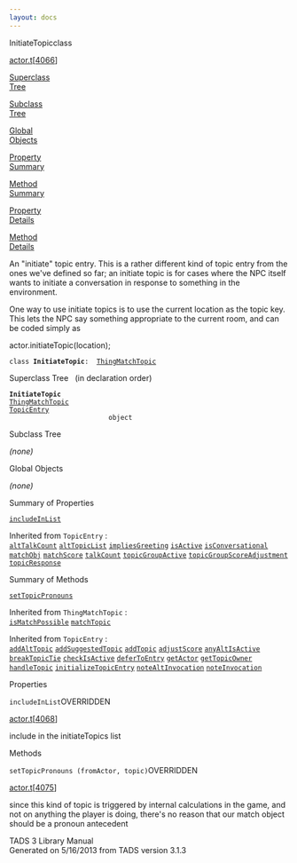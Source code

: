 ```yaml
---
layout: docs
---
```

<span class="title">InitiateTopic</span><span class="type">class</span>

[actor.t](../file/actor.t.html)\[[4066](../source/actor.t.html#4066)\]

[Superclass  
Tree](#_SuperClassTree_)

[Subclass  
Tree](#_SubClassTree_)

[Global  
Objects](#_ObjectSummary_)

[Property  
Summary](#_PropSummary_)

[Method  
Summary](#_MethodSummary_)

[Property  
Details](#_Properties_)

[Method  
Details](#_Methods_)



An "initiate" topic entry. This is a rather different kind of topic
entry from the ones we've defined so far; an initiate topic is for cases
where the NPC itself wants to initiate a conversation in response to
something in the environment.

One way to use initiate topics is to use the current location as the
topic key. This lets the NPC say something appropriate to the current
room, and can be coded simply as

  
actor.initiateTopic(location);

`class `**`InitiateTopic`**` :   `[`ThingMatchTopic`](../object/ThingMatchTopic.html)



<span id="_SuperClassTree_"></span>



<span class="hdln">Superclass Tree</span>   (in declaration order)



**`InitiateTopic`**  
[`ThingMatchTopic`](../object/ThingMatchTopic.html)  
[`TopicEntry`](../object/TopicEntry.html)  
`                         object`  
<span id="_SubClassTree_"></span>



<span class="hdln">Subclass Tree</span>  



*(none)* <span id="_ObjectSummary_"></span>



<span class="hdln">Global Objects</span>  



*(none)* <span id="_PropSummary_"></span>



<span class="hdln">Summary of Properties</span>  



[`includeInList`](#includeInList)



Inherited from `TopicEntry` :  
[`altTalkCount`](../object/TopicEntry.html#altTalkCount) [`altTopicList`](../object/TopicEntry.html#altTopicList) [`impliesGreeting`](../object/TopicEntry.html#impliesGreeting) [`isActive`](../object/TopicEntry.html#isActive) [`isConversational`](../object/TopicEntry.html#isConversational) [`matchObj`](../object/TopicEntry.html#matchObj) [`matchScore`](../object/TopicEntry.html#matchScore) [`talkCount`](../object/TopicEntry.html#talkCount) [`topicGroupActive`](../object/TopicEntry.html#topicGroupActive) [`topicGroupScoreAdjustment`](../object/TopicEntry.html#topicGroupScoreAdjustment) [`topicResponse`](../object/TopicEntry.html#topicResponse)

<span id="_MethodSummary_"></span>



<span class="hdln">Summary of Methods</span>  



[`setTopicPronouns`](#setTopicPronouns)

Inherited from `ThingMatchTopic` :  
[`isMatchPossible`](../object/ThingMatchTopic.html#isMatchPossible) [`matchTopic`](../object/ThingMatchTopic.html#matchTopic)

Inherited from `TopicEntry` :  
[`addAltTopic`](../object/TopicEntry.html#addAltTopic) [`addSuggestedTopic`](../object/TopicEntry.html#addSuggestedTopic) [`addTopic`](../object/TopicEntry.html#addTopic) [`adjustScore`](../object/TopicEntry.html#adjustScore) [`anyAltIsActive`](../object/TopicEntry.html#anyAltIsActive) [`breakTopicTie`](../object/TopicEntry.html#breakTopicTie) [`checkIsActive`](../object/TopicEntry.html#checkIsActive) [`deferToEntry`](../object/TopicEntry.html#deferToEntry) [`getActor`](../object/TopicEntry.html#getActor) [`getTopicOwner`](../object/TopicEntry.html#getTopicOwner) [`handleTopic`](../object/TopicEntry.html#handleTopic) [`initializeTopicEntry`](../object/TopicEntry.html#initializeTopicEntry) [`noteAltInvocation`](../object/TopicEntry.html#noteAltInvocation) [`noteInvocation`](../object/TopicEntry.html#noteInvocation)

<span id="_Properties_"></span>



<span class="hdln">Properties</span>  



<span id="includeInList"></span>

`includeInList`<span class="rem">OVERRIDDEN</span>

[actor.t](../file/actor.t.html)\[[4068](../source/actor.t.html#4068)\]



include in the initiateTopics list



<span id="_Methods_"></span>



<span class="hdln">Methods</span>  



<span id="setTopicPronouns"></span>

`setTopicPronouns (fromActor, topic)`<span class="rem">OVERRIDDEN</span>

[actor.t](../file/actor.t.html)\[[4075](../source/actor.t.html#4075)\]



since this kind of topic is triggered by internal calculations in the
game, and not on anything the player is doing, there's no reason that
our match object should be a pronoun antecedent





TADS 3 Library Manual  
Generated on 5/16/2013 from TADS version 3.1.3


